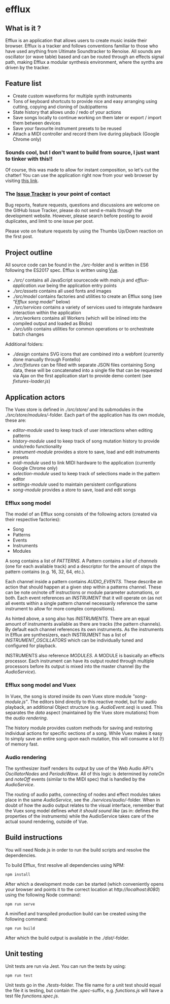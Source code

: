 # efflux

## What is it ?

Efflux is an application that allows users to create music inside their browser. Efflux is a tracker and
follows conventions familiar to those who have used anything from Ultimate Soundtracker to Renoise.
All sounds are oscillator (or wave table) based and can be routed through an effects signal path, making Efflux a
modular synthesis environment, where the synths are driven by the tracker.

## Feature list

* Create custom waveforms for multiple synth instruments
* Tons of keyboard shortcuts to provide nice and easy arranging using cutting, copying and cloning of (sub)patterns
* State history that allows undo / redo of your actions
* Save songs locally to continue working on them later or export / import them between devices
* Save your favourite instrument presets to be reused
* Attach a MIDI controller and record them live during playback (Google Chrome only)

### Sounds cool, but I don't want to build from source, I just want to tinker with this!!

Of course, this was made to allow for instant composition, so let's cut the chatter!
You can use the application right now from  your web browser by visiting [this link](https://www.igorski.nl/experiment/efflux).

### The [Issue Tracker](https://github.com/igorski/efflux-tracker/issues?q=is%3Aissue+is%3Aopen+sort%3Aupdated-desc) is your point of contact

Bug reports, feature requests, questions and discussions are welcome on the GitHub Issue Tracker, please do not send
e-mails through the development website. However, please search before posting to avoid duplicates, and limit to one
issue per post.

Please vote on feature requests by using the Thumbs Up/Down reaction on the first post.

## Project outline

All source code can be found in the _./src_-folder and is written in ES6 following the ES2017 spec. Efflux is written
using [Vue](https://vuejs.org).

 * _./src/_ contains all JavaScript sourcecode with _main.js_ and _efflux-application.vue_ being the application entry points
 * _./src/assets_ contains all used fonts and images
 * _./src/model_ contains factories and utilities to create an Efflux song (see _"Efflux song model"_ below)
 * _./src/services_ contains a variety of services used to integrate hardware interaction within the application
 * _./src/workers_ contains all Workers (which will be inlined into the compiled output and loaded as Blobs) 
 * _./src/utils_ contains utilities for common operations or to orchestrate batch changes

Additional folders:

 * _./design_ contains SVG icons that are combined into a webfont (currently done manually through Fontello)
 * _./src/fixtures_ can be filled with separate JSON files containing Song data, these will be concatenated into
   a single file that can be requested via Ajax on the first application start to provide demo content
   (see _fixtures-loader.js_)
 
## Application actors

The Vuex store is defined in _./src/store/_ and its submodules in the _./src/store/modules/_-folder. Each part of
the application has its own module, these are:

 * _editor-module_ used to keep track of user interactions when editing patterns
 * _history-module_ used to keep track of song mutation history to provide undo/redo functionality
 * _instrument-module_ provides a store to save, load and edit instruments presets
 * _midi-module_ used to link MIDI hardware to the application (currently Google Chrome only)
 * _selection-module_ used to keep track of selections made in the pattern editor
 * _settings-module_ used to maintain persistent configurations
 * _song-module_ provides a store to save, load and edit songs
    
### Efflux song model

The model of an Efflux song consists of the following actors (created via their respective factories):

 * Song
 * Patterns
 * Events
 * Instruments
 * Modules
 
A song contains a list of _PATTERNS_. A Pattern contains a list of _channels_ (one for each available track) and a
descriptor for the amount of _steps_ the pattern contains (e.g. 16, 32, 64, etc.).

Each channel inside a pattern contains _AUDIO_EVENTS_. These describe an action that should happen at a given step within a patterns
channel. These can be note on/note off instructions or module parameter automations, or both. Each event references
an _INSTRUMENT_ that it will operate on (as not all events within a single pattern channel necessarily reference the
same instrument to allow for more complex compositions).

As hinted above, a song also has _INSTRUMENTS_. There are an equal amount of instruments available as there are tracks
(the pattern channels). By default each channel references its own instruments. As the instruments in Efflux are
synthesizers, each INSTRUMENT has a list of _INSTRUMENT_OSCILLATORS_ which can be individually tuned and configured for playback.

INSTRUMENTS also reference _MODULES_. A MODULE is basically an effects processor. Each instrument can have its output
routed through multiple processors before its output is mixed into the master channel (by the _AudioService_).

### Efflux song model and Vuex

In Vuex, the song is stored inside its own Vuex store module _"song-module.js"_. The editors bind directly to this reactive model, but for
audio playback, an additional Object structure (e.g. _AudioEvent.seq_) is used. This separates the _data_ aspect (maintained
by the Vuex store mutations) from the _audio rendering_.

The history module provides custom methods for saving and restoring individual actions for specific sections of a song.
While Vuex makes it easy to simply save an entire song upon each mutation, this will consume a lot (!) of memory fast.

### Audio rendering

The synthesizer itself renders its output by use of the Web Audio API's _OscillatorNodes_ and _PeriodicWave_. All of
this logic is determined by _noteOn_ and _noteOff_ events (similar to the MIDI spec) that is handled by the _AudioService_.

The routing of audio paths, connecting of nodes and effect modules takes place in the same _AudioService_, see the
_./services/audio/_-folder. When in doubt of how the audio output relates to the visual interface, remember that the Vuex
song model defines _what it should sound like_ (as in: defines the properties of the instruments) while the AudioService
takes care of the actual sound rendering, outside of Vue.
 
## Build instructions

You will need Node.js in order to run the build scripts and resolve the dependencies.

To build Efflux, first resolve all dependencies using NPM:

```
npm install
```
 
After which a development mode can be started (which conveniently opens your browser and points it to the correct
location at _http://localhost:8080_) using the following Node command:

```
npm run serve
``` 

A minified and transpiled production build can be created using the following command:

```
npm run build
``` 

After which the build output is available in the _./dist/_-folder.
 
## Unit testing

Unit tests are run via Jest. You can run the tests by using:

```
npm run test
``` 

Unit tests go in the _./tests_-folder. The file name for a unit test should equal the file it is testing, but contain
the _.spec_-suffix, e.g. _functions.js_ will have a test file _functions.spec.js_.
